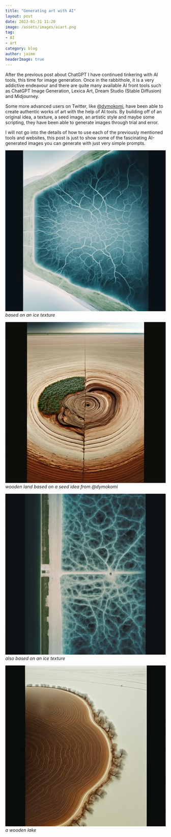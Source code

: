 ```yaml
---
title: "Generating art with AI"
layout: post
date: 2023-01-31 11:20
image: /assets/images/aiart.png
tag:
- AI
- art
category: blog
author: jaime
headerImage: true
---
```


After the previous post about ChatGPT I have continued tinkering with AI tools, this time for image generation. Once in the rabbithole, it is a very addictive endeavour and there are quite many available AI front tools such as ChatGPT Image Generation, Lexica Art, Dream Studio (Stable Diffusion) and Midjourney.

Some more advanced users on Twitter, like [@dymokomi](https://twitter.com/dymokomi), have been able to create authentic works of art with the help of AI tools. By building off of an original idea, a texture, a seed image, an artistic style and maybe some scripting, they have been able to generate images through trial and error.

I will not go into the details of how to use each of the previously mentioned tools and websites, this post is just to show some of the fascinating AI-generated images you can generate with just very simple prompts.

![icy veins](/assets/images/aeral1.png)
*based on an ice texture*

![wooden land](/assets/images/aeral2.png)
*wooden land based on a seed idea from @dymokomi*

![icy veins](/assets/images/aeral3.png)
*also based on an ice texture*

![wooden lake](/assets/images/aeral4.png)
*a wooden lake*